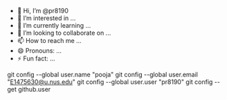 - 👋 Hi, I’m @pr8190
- 👀 I’m interested in ...
- 🌱 I’m currently learning ...
- 💞️ I’m looking to collaborate on ...
- 📫 How to reach me ...
- 😄 Pronouns: ...
- ⚡ Fun fact: ...

<!---
pr8190/pr8190 is a ✨ special ✨ repository because its `README.md` (this file) appears on your GitHub profile.
You can click the Preview link to take a look at your changes.
--->
git config --global user.name "pooja"
git config --global user.email "E1475630@u.nus.edu"
git config --global user.user "pr8190"
git config --get github.user
